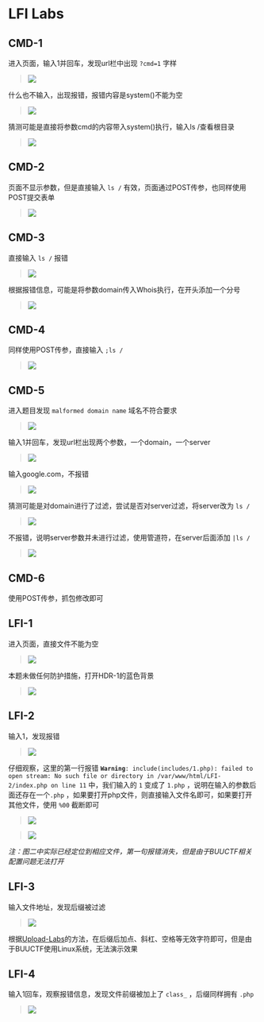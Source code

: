 # LFI Labs

## CMD-1

进入页面，输入1并回车，发现url栏中出现 `?cmd=1` 字样

> <img src="https://github.com/Ki1z/CTF/blob/main/IMG/E{M`7LA)P9B8DZWQ%$E~G`O.png?raw=true">

什么也不输入，出现报错，报错内容是system()不能为空

> <img src="https://github.com/Ki1z/CTF/blob/main/IMG/HA)%{14$TJF%SO1{TM%D5P4.png?raw=true">

猜测可能是直接将参数cmd的内容带入system()执行，输入ls /查看根目录

> <img src="https://github.com/Ki1z/CTF/blob/main/IMG/D_2(K{]4}E`B1FAWMI27X23.png?raw=true">

## CMD-2

页面不显示参数，但是直接输入 `ls /` 有效，页面通过POST传参，也同样使用POST提交表单

> <img src="https://github.com/Ki1z/CTF/blob/main/IMG/36CEE3`T$M[VKLS))2DI[KX.png?raw=true">

## CMD-3

直接输入 `ls /` 报错

> <img src="https://github.com/Ki1z/CTF/blob/main/IMG/J5{1YIPC99CC{5W{%MDU4R9.png?raw=true">

根据报错信息，可能是将参数domain传入Whois执行，在开头添加一个分号

> <img src="https://github.com/Ki1z/CTF/blob/main/IMG/4CR4TY1DV2OQO8C}]YMB6KF.png?raw=true">

## CMD-4

同样使用POST传参，直接输入 `;ls /`

> <img src="https://github.com/Ki1z/CTF/blob/main/IMG/YYB}@04D9Z2@0HWK@I`0RQO.png?raw=true">

## CMD-5

进入题目发现 `malformed domain name` 域名不符合要求

> <img src="https://github.com/Ki1z/CTF/blob/main/IMG/%@VKRBZP0R~(9BQM@%HUTS8.png?raw=true">

输入1并回车，发现url栏出现两个参数，一个domain，一个server

> <img src="https://github.com/Ki1z/CTF/blob/main/IMG/8R`H@_3H~T)`H7NMICOA1T5.png?raw=true">

输入google.com，不报错

> <img src="https://github.com/Ki1z/CTF/blob/main/IMG/AJLGOC3AJ_RK08TC}E%R~{0.png?raw=true">

猜测可能是对domain进行了过滤，尝试是否对server过滤，将server改为 `ls /`

> <img src="https://github.com/Ki1z/CTF/blob/main/IMG/MP{DWDA0PLXRZ_~SXK{0)52.png?raw=true">

不报错，说明server参数并未进行过滤，使用管道符，在server后面添加 `|ls /`

> <img src="https://github.com/Ki1z/CTF/blob/main/IMG/PW%84N8[K5X1BY(_W[0G(U3.png?raw=true">

## CMD-6

使用POST传参，抓包修改即可

## LFI-1

进入页面，直接文件不能为空

> <img src="https://github.com/Ki1z/CTF/blob/main/IMG/C$G3@U8(]3CS6]F$FC_E3]0.png?raw=true">

本题未做任何防护措施，打开HDR-1的蓝色背景

> <img src="https://github.com/Ki1z/CTF/blob/main/IMG/YG34AKI1~6]$ZG6MQ$]E{GQ.png?raw=true">

## LFI-2

输入1，发现报错

> <img src="https://github.com/Ki1z/CTF/blob/main/IMG/S$PXXA])(W6]XF]80F03%I4.png?raw=true">

仔细观察，这里的第一行报错 <b>`Warning`</b>`: include(includes/1.php): failed to open stream: No such file or directory in /var/www/html/LFI-2/index.php on line 11` 中，我们输入的 `1` 变成了 `1.php` ，说明在输入的参数后面还存在一个`.php` ，如果要打开php文件，则直接输入文件名即可，如果要打开其他文件，使用 `%00` 截断即可

> <img src="https://github.com/Ki1z/CTF/blob/main/IMG/5COGEHRJQ31[@81PQ4)17ZS.png?raw=true">

> <img src="https://github.com/Ki1z/CTF/blob/main/IMG/PW$4YZA76[]}9S]Z_]CJNS1.png?raw=true">

*注：图二中实际已经定位到相应文件，第一句报错消失，但是由于BUUCTF相关配置问题无法打开*

## LFI-3

输入文件地址，发现后缀被过滤

> <img src="https://github.com/Ki1z/CTF/blob/main/IMG/H3)J1$GL42FE~EMETV~Z5(Q.png?raw=true">

根据<a href="https://github.com/Ki1z/CTF/blob/main/BUUCTF/Basic/Upload-Labs-Linux.md">Upload-Labs</a>的方法，在后缀后加点、斜杠、空格等无效字符即可，但是由于BUUCTF使用Linux系统，无法演示效果

## LFI-4

输入1回车，观察报错信息，发现文件前缀被加上了 `class_` ，后缀同样拥有 `.php`

> <img src="https://github.com/Ki1z/CTF/blob/main/IMG/TB$]I4{5N%5OQ2AY}U6B`@O.png?raw=true">


